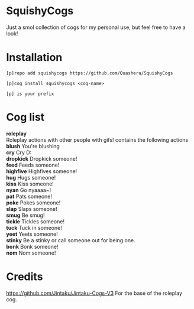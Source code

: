 # SquishyCogs
Just a smol collection of cogs for my personal use, but feel free to have a look!

# Installation
`[p]repo add squishycogs https://github.com/Quashera/SquishyCogs`

`[p]cog install squishycogs <cog-name>`

`[p] is your prefix`

# Cog list
**roleplay**  
Roleplay actions with other people with gifs!
contains the following actions
**blush** You're blushing  
**cry** Cry D:  
**dropkick** Dropkick someone!  
**feed** Feeds someone!  
**highfive** Highfives someone!  
**hug** Hugs someone!  
**kiss** Kiss someone!  
**nyan** Go nyaaaa~!  
**pat** Pats someone!   
**poke** Pokes someone!   
**slap** Slaps someone!  
**smug** Be smug!  
**tickle** Tickles someone!  
**tuck** Tuck in someone!  
**yeet** Yeets someone!  
**stinky** Be a stinky or call someone out for being one.  
**bonk** Bonk someone!  
**nom** Nom someone!  


# Credits
https://github.com/Jintaku/Jintaku-Cogs-V3 For the base of the roleplay cog.
